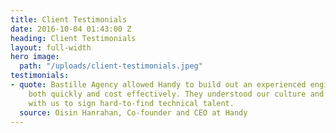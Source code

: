 ```yaml
---
title: Client Testimonials
date: 2016-10-04 01:43:00 Z
heading: Client Testimonials
layout: full-width
hero image:
  path: "/uploads/client-testimonials.jpeg"
testimonials:
- quote: Bastille Agency allowed Handy to build out an experienced engineering team
    both quickly and cost effectively. They understood our culture and worked closely
    with us to sign hard-to-find technical talent.
  source: Oisin Hanrahan, Co-founder and CEO at Handy
---
```

